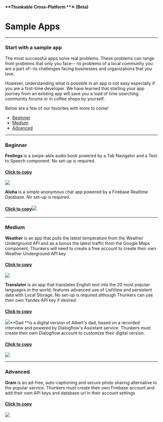 #### **Thunkable Cross-Platform **✕ \(Beta\)

# Sample Apps

---

### S**tart with a sample app**

The most successful apps solve real problems. These problems can range from problems that only you face---to problems of a local community you are a part of--to challenges facing businesses and organizations that you love.

However, understanding what is possible in an app is not easy especially if you are a first-time developer. We have learned that starting your app journey from an existing app will save you a load of time searching community forums or in coffee shops by yourself.

Below are a few of our favorites with more to come!

* [Beginner](#beginner)
* [Medium](#medium)
* [Advanced](#advanced)

---

### Beginner

**Feelings** is a swipe-able audio book powered by a Tab Navigator and a Text to Speech component. No set-up is required.

#### [Click to copy](https://goo.gl/xs2ZYn)

![](/assets/✕-feelings.png)

**Aloha** is a simple anonymous chat app powered by a Firebase Realtime Database. No set-up is required.

#### [Click to copy![](/assets/✕-aloha.png)](https://goo.gl/a4zj7h)

---

### **Medium**

**Weather** is an app that pulls the latest temperature from the Weather Underground API and as a bonus the latest traffic from the Google Maps component; Thunkers will need to create a free account to create their own Weather Underground API key

#### [Click to copy](https://goo.gl/VwZ9X6)

![](/assets/✕-weather.png)

**Translator** is an app that translates English text into the 20 most popular languages in the world; features advanced use of ListView and persistent data with Local Storage. No set-up is required although Thunkers can use their own Yandex API key if desired

#### [Click to copy](https://goo.gl/vYQNt2)

![](/assets/✕-translator.png)**Dad **is a digital version of Albert's dad, based on a recorded interview and powered by Dialogflow's Assistant service. Thunkers must create their own Dialogflow account to customize their digital version.

#### [Click to copy](https://goo.gl/kCXKJd)

![](/assets/✕-dad.png)

---

### Advanced

**Gram** is an ad-free, auto-captioning and secure photo sharing alternative to the popular service. Thunkers must create their own Firebase account and add their own API keys and database url in their account settings

#### [Click to copy](https://goo.gl/P9jWD4)

![](/assets/✕-thunkablegram.png)

